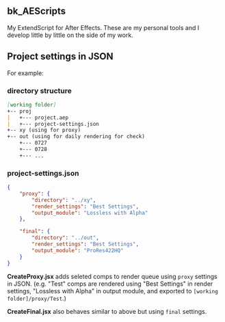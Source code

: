bk_AEScripts
-----

My ExtendScript for After Effects.
These are my personal tools and I develop little by little on the side of my work. 

## Project settings in JSON

For example:

### directory structure
```md
[working folder]
+-- proj
|   +--- project.aep
|   +--- project-settings.json
+-- xy (using for proxy)
+-- out (using for daily rendering for check)
    +--- 0727
    +--- 0728
    +--- ...
```

### project-settings.json
```json
{
	"proxy": {
		"directory": "../xy",
		"render_settings": "Best Settings",
		"output_module": "Lossless with Alpha"
	},

	"final": {
		"directory": "../out",
		"render_settings": "Best Settings",
		"output_module": "ProRes422HQ"
	}
}
```

**CreateProxy.jsx** adds seleted comps to render queue using `proxy` settings in JSON. (e.g. "Test" comps are rendered using  "Best Settings" in render settings, "Lossless with Alpha" in output module, and exported to `[working folder]/proxy/Test`.)

**CreateFinal.jsx** also behaves similar to above but using `final` settings.

